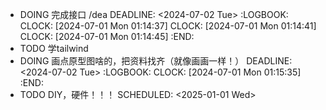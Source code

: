 - DOING 完成接口 /dea
  DEADLINE: <2024-07-02 Tue>
  :LOGBOOK:
  CLOCK: [2024-07-01 Mon 01:14:37]
  CLOCK: [2024-07-01 Mon 01:14:41]
  CLOCK: [2024-07-01 Mon 01:14:45]
  :END:
- TODO 学tailwind
- DOING 画点原型图啥的，把资料找齐（就像画画一样！）
  DEADLINE: <2024-07-02 Tue>
  :LOGBOOK:
  CLOCK: [2024-07-01 Mon 01:15:35]
  :END:
- TODO DIY，硬件！！！
  SCHEDULED: <2025-01-01 Wed>